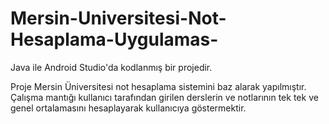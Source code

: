 # Mersin-Universitesi-Not-Hesaplama-Uygulamas-

Java ile Android Studio'da kodlanmış bir projedir.

Proje Mersin Üniversitesi not hesaplama sistemini baz alarak yapılmıştır.
Çalışma mantığı kullanıcı tarafından girilen derslerin ve notlarının tek tek ve genel ortalamasını hesaplayarak kullanıcıya göstermektir.
